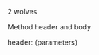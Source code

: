 2 wolves

Method header and body

header: <access specifier> <optional static> <return type> <identifier> (parameters)